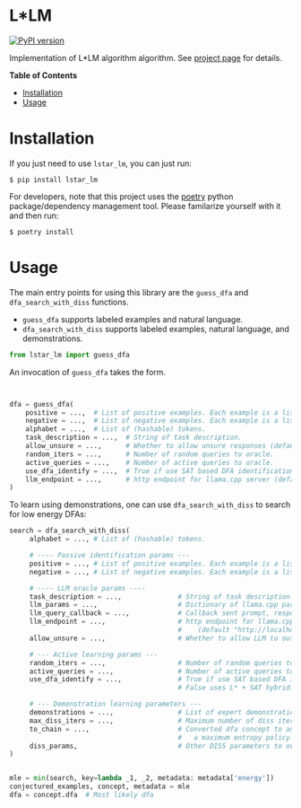 # L*LM

[![PyPI version](https://badge.fury.io/py/lstar_lm.svg)](https://badge.fury.io/py/lstar_lm)

Implementation of L*LM algorithm algorithm. See [project
page](http://lstar-lm.github.io) for details.


**Table of Contents**

- [Installation](#installation)
- [Usage](#usage)


# Installation

If you just need to use `lstar_lm`, you can just run:

`$ pip install lstar_lm`

For developers, note that this project uses the
[poetry](https://poetry.eustace.io/) python package/dependency
management tool. Please familarize yourself with it and then
run:

`$ poetry install`

# Usage

The main entry points for using this library are the `guess_dfa` and
`dfa_search_with_diss` functions.

- `guess_dfa` supports labeled examples and natural language.
- `dfa_search_with_diss` supports labeled examples, natural language, and
   demonstrations.

```python
from lstar_lm import guess_dfa
```

An invocation of `guess_dfa` takes the form.
```python


dfa = guess_dfa(
    positive = ...,  # List of positive examples. Each example is a list of tuples of tokens.
    negative = ...,  # List of negative examples. Each example is a list of tuples of tokens.
    alphabet = ...,  # List of (hashable) tokens.
    task_description = ...,  # String of task description.
    allow_unsure = ...,      # Whether to allow unsure responses (default True).
    random_iters = ...,      # Number of random queries to oracle.
    active_queries = ...,    # Number of active queries to oracle.
    use_dfa_identify = ...,  # True if use SAT based DFA identification. False uses L* + SAT hybrid.
    llm_endpoint = ...,      # http endpoint for llama.cpp server (default "http://localhost:8080/completion").
)
```

To learn using demonstrations, one can use `dfa_search_with_diss` to search for low energy DFAs:

```python
search = dfa_search_with_diss(
     alphabet = ..., # List of (hashable) tokens.

     # ---- Passive identification params ---
     positive = ..., # List of positive examples. Each example is a list of tuples of tokens.
     negative = ..., # List of negative examples. Each example is a list of tuples of tokens.

     # ---- LLM oracle params ----
     task_description = ...,              # String of task description.
     llm_params = ...,                    # Dictionary of llama.cpp parameters.
     llm_query_callback = ...,            # Callback sent prompt, response.
     llm_endpoint = ...,                  # http endpoint for llama.cpp server
                                          #    (default "http://localhost:8080/completion").
     allow_unsure = ...,                  # Whether to allow LLM to output unsure.

     # --- Active learning params ---
     random_iters = ...,                  # Number of random queries to oracle.
     active_queries = ...,                # Number of active queries to oracle.
     use_dfa_identify = ...,              # True if use SAT based DFA identification.
                                          # False uses L* + SAT hybrid.

     # --- Demonstration learning parameters ---
     demonstrations = ...,                # List of expert demonstrations
     max_diss_iters = ...,                # Maximum number of diss iterations.
     to_chain = ...,                      # Converted dfa concept to annotated markov chain given
                                          #   a maximum entropy policy. See DISS documentation.
     diss_params,                         # Other DISS parameters to override defaults.
)


mle = min(search, key=lambda _1, _2, metadata: metadata['energy'])
conjectured_examples, concept, metadata = mle
dfa = concept.dfa  # Most likely dfa
```
